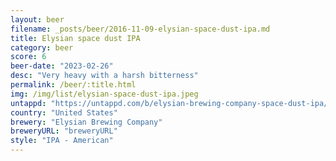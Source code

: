 ```yaml
---
layout: beer
filename: _posts/beer/2016-11-09-elysian-space-dust-ipa.md
title: Elysian space dust IPA
category: beer
score: 6
beer-date: "2023-02-26"
desc: "Very heavy with a harsh bitterness"
permalink: /beer/:title.html
img: /img/list/elysian-space-dust-ipa.jpeg
untappd: "https://untappd.com/b/elysian-brewing-company-space-dust-ipa/121023"
country: "United States"
brewery: "Elysian Brewing Company"
breweryURL: "breweryURL"
style: "IPA - American"
---
```

